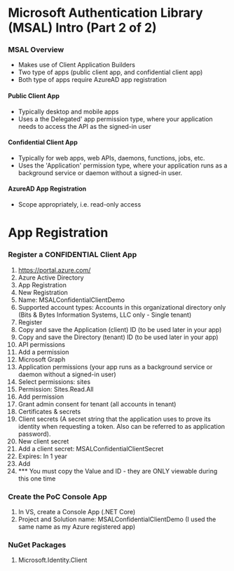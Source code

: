 # Microsoft Authentication Library (MSAL) Intro (Part 2 of 2)

### MSAL Overview
- Makes use of Client Application Builders
- Two type of apps (public client app, and confidential client app)
- Both type of apps require AzureAD app registration

#### Public Client App
- Typically desktop and mobile apps
- Uses a the Delegated' app permission type, where your application needs to access the API as the signed-in user

#### Confidential Client App 
- Typically for web apps, web APIs, daemons, functions, jobs, etc.
- Uses the 'Application' permission type, where your application runs as a background service or daemon without a signed-in user.

#### AzureAD App Registration
- Scope appropriately, i.e. read-only access


# App Registration

### Register a CONFIDENTIAL Client App
1. https://portal.azure.com/
2. Azure Active Directory
3. App Registration
3. New Registration
4. Name: MSALConfidentialClientDemo
5. Supported account types: Accounts in this organizational directory only (Bits & Bytes Information Systems, LLC only - Single tenant)
6. Register
7. Copy and save the Application (client) ID (to be used later in your app)
8. Copy and save the Directory (tenant) ID (to be used later in your app)
9. API permissions
10. Add a permission
11. Microsoft Graph
12. Application permissions (your app runs as a background service or daemon without a signed-in user)
13. Select permissions: sites
14. Permission: Sites.Read.All
15. Add permission
16. Grant admin consent for tenant (all accounts in tenant)
17. Certificates & secrets
18. Client secrets (A secret string that the application uses to prove its identity when requesting a token. Also can be referred to as application password).
19. New client secret
20. Add a client secret: MSALConfidentialClientSecret
21. Expires: In 1 year
22. Add
23. *** You must copy the Value and ID - they are ONLY viewable during this one time

### Create the PoC Console App
1. In VS, create a Console App (.NET Core)
2. Project and Solution name: MSALConfidentialClientDemo (I used the same name as my Azure registered app)

### NuGet Packages
1. Microsoft.Identity.Client